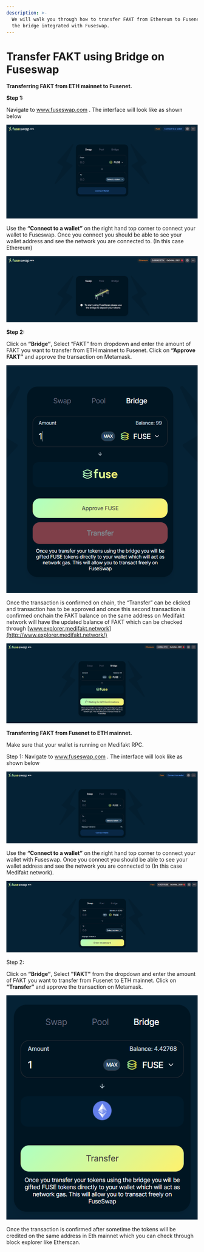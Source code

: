```yaml
---
description: >-
  We will walk you through how to transfer FAKT from Ethereum to Fusenet using
  the bridge integrated with Fuseswap.
---
```


# Transfer FAKT using Bridge on Fuseswap

**Transferring FAKT from ETH mainnet to Fusenet.**

**Step 1:**

Navigate to www.fuseswap.com . The interface will look like as shown below

![](../../.gitbook/assets/0%20%286%29.png)

Use the **“Connect to a wallet”** on the right hand top corner to connect your wallet to Fuseswap. Once you connect you should be able to see your wallet address and see the network you are connected to. \(In this case Ethereum\)

![](../../.gitbook/assets/1%20%289%29.png)

**Step 2:**

Click on **“Bridge”**, Select “FAKT” from dropdown and enter the amount of FAKT you want to transfer from ETH mainnet to Fusenet. Click on **“Approve FAKT”** and approve the transaction on Metamask.

![](../../.gitbook/assets/2%20%289%29.png)

Once the transaction is confirmed on chain, the “Transfer” can be clicked and transaction has to be approved and once this second transaction is confirmed onchain the FAKT balance on the same address on Medifakt network will have the updated balance of FAKT which can be checked through [www.explorer.medifakt.network](http://www.explorer.medifakt.network/)

![](../../.gitbook/assets/3%20%288%29.png)

**Transferring FAKT from Fusenet to ETH mainnet.**

Make sure that your wallet is running on Medifakt RPC.

Step 1: Navigate to www.fuseswap.com . The interface will look like as shown below

![](../../.gitbook/assets/4%20%289%29.png)

Use the **“Connect to a wallet”** on the right hand top corner to connect your wallet with Fuseswap. Once you connect you should be able to see your wallet address and see the network you are connected to \(In this case Medifakt network\).

![](../../.gitbook/assets/5%20%286%29.png)

Step 2:

Click on **“Bridge”**, Select **"FAKT"** from the dropdown and enter the amount of FAKT you want to transfer from Fusenet to ETH mainnet. Click on **“Transfer”** and approve the transaction on Metamask.

![](../../.gitbook/assets/6%20%287%29.png)

Once the transaction is confirmed after sometime the tokens will be credited on the same address in Eth mainnet which you can check through block explorer like Etherscan.

